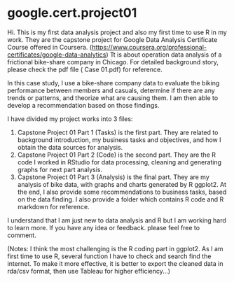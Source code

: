 # google.cert.project01

Hi. This is my first data analysis project and also my first time to use R in my work. They are the capstone project for Google Data Analysis Certificate Course offered in Coursera. (https://www.coursera.org/professional-certificates/google-data-analytics) 
Tt is about operation data analysis of a frictional bike-share company in Chicago. For detailed background story, please check the pdf file ( Case 01.pdf) for reference. 

In this case study, I use a bike-share company data to evaluate the biking performance between members and casuals, determine if there are any trends or patterns, and theorize what are causing them. I am then able to develop a recommendation based on those findings.

I have divided my project works into 3 files:  
1. Capstone Project 01 Part 1 (Tasks) is the first part. 
    They are related to background introduction, my business tasks and objectives, and how I obtain the data sources for analysis.
2. Capstone Project 01 Part 2 (Code) is the second part.
    They are the R code I worked in RStudio for data processing, cleaning and generating graphs for next part analysis.
3. Capstone Project 01 Part 3 (Analysis) is the final part.
    They are my analysis of bike data, with graphs and charts generated by R ggplot2. At the end, I also provide some recommendations to business tasks, based on the data finding. 
I also provide a folder which contains R code and R markdown for reference. 

I understand that I am just new to data analysis and R but I am working hard to learn more. If you have any idea or feedback. please feel free to comment.

(Notes: I think the most challenging is the R coding part in ggplot2. As I am first time to use R, several function I have to check and search find the internet. 
To make it more effective, it is better to export the cleaned data in rda/csv format, then use Tableau for higher efficiency...) 
